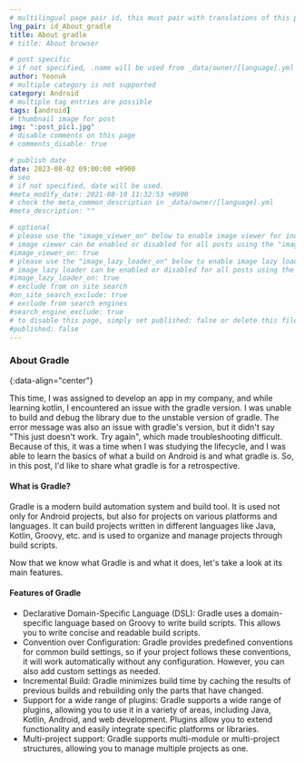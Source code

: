 ```yaml
---
# multilingual page pair id, this must pair with translations of this page. (This name must be unique)
lng_pair: id_About_gradle
title: About gradle
# title: About browser

# post specific
# if not specified, .name will be used from _data/owner/[language].yml
author: Yeonuk
# multiple category is not supported
category: Android
# multiple tag entries are possible
tags: [android]
# thumbnail image for post
img: ":post_pic1.jpg"
# disable comments on this page
# comments_disable: true

# publish date
date: 2023-08-02 09:00:00 +0900
# seo
# if not specified, date will be used.
#meta_modify_date: 2021-08-10 11:32:53 +0900
# check the meta_common_description in _data/owner/[language].yml
#meta_description: ""

# optional
# please use the "image_viewer_on" below to enable image viewer for individual pages or posts (_posts/ or [language]/_posts folders).
# image viewer can be enabled or disabled for all posts using the "image_viewer_posts: true" setting in _data/conf/main.yml.
#image_viewer_on: true
# please use the "image_lazy_loader_on" below to enable image lazy loader for individual pages or posts (_posts/ or [language]/_posts folders).
# image lazy loader can be enabled or disabled for all posts using the "image_lazy_loader_posts: true" setting in _data/conf/main.yml.
#image_lazy_loader_on: true
# exclude from on site search
#on_site_search_exclude: true
# exclude from search engines
#search_engine_exclude: true
# to disable this page, simply set published: false or delete this file
#published: false
---
```


<!-- outline-start -->

### About Gradle

{:data-align="center"}

<!-- outline-end -->

This time, I was assigned to develop an app in my company, and while learning kotlin, I encountered an issue with the gradle version.
I was unable to build and debug the library due to the unstable version of gradle.
The error message was also an issue with gradle's version, but it didn't say "This just doesn't work. Try again", which made troubleshooting difficult.
Because of this, it was a time when I was studying the lifecycle, and I was able to learn the basics of what a build on Android is and what gradle is.
So, in this post, I'd like to share what gradle is for a retrospective.

#### What is Gradle?

Gradle is a modern build automation system and build tool. It is used not only for Android projects, but also for projects on various platforms and languages.
It can build projects written in different languages like Java, Kotlin, Groovy, etc. and is used to organize and manage projects through build scripts.

Now that we know what Gradle is and what it does, let's take a look at its main features.

#### Features of Gradle

- Declarative Domain-Specific Language (DSL): Gradle uses a domain-specific language based on Groovy to write build scripts. This allows you to write concise and readable build scripts.
- Convention over Configuration: Gradle provides predefined conventions for common build settings, so if your project follows these conventions, it will work automatically without any configuration. However, you can also add custom settings as needed.
- Incremental Build: Gradle minimizes build time by caching the results of previous builds and rebuilding only the parts that have changed.
- Support for a wide range of plugins: Gradle supports a wide range of plugins, allowing you to use it in a variety of areas, including Java, Kotlin, Android, and web development. Plugins allow you to extend functionality and easily integrate specific platforms or libraries.
- Multi-project support: Gradle supports multi-module or multi-project structures, allowing you to manage multiple projects as one.
